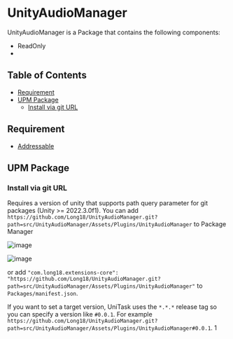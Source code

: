 UnityAudioManager
===

UnityAudioManager is a Package that contains the following components:

* ReadOnly
* 

## Table of Contents

- [Requirement](#requirement)
- [UPM Package](#upm-package)
  - [Install via git URL](#install-via-git-url)

Requirement
---

- [Addressable](https://docs.unity3d.com/Packages/com.unity.addressables@1.21/manual/installation-guide.html)

UPM Package
---
### Install via git URL

Requires a version of unity that supports path query parameter for git packages (Unity >= 2022.3.0f1). You can add `https://github.com/Long18/UnityAudioManager.git?path=src/UnityAudioManager/Assets/Plugins/UnityAudioManager` to Package Manager

![image](https://github.com/Long18/UnityAudioManager/assets/28853225/6d95f1b0-1540-4fc1-b345-ee01f8576850)

![image](https://github.com/Long18/UnityAudioManager/assets/28853225/3a7fea8f-a8fd-4c14-9c6e-6bd24fc7215a)

or add `"com.long18.extensions-core": "https://github.com/Long18/UnityAudioManager.git?path=src/UnityAudioManager/Assets/Plugins/UnityAudioManager"` to `Packages/manifest.json`.

If you want to set a target version, UniTask uses the `*.*.*` release tag so you can specify a version like `#0.0.1`. For example `https://github.com/Long18/UnityAudioManager.git?path=src/UnityAudioManager/Assets/Plugins/UnityAudioManager#0.0.1`.
1